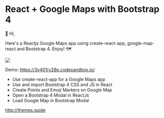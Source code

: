 React + Google Maps with Bootstrap 4
==

👋 Hi,

Here's a Reactjs Google Maps app using create-react-app, 
google-map-react and Bootstrap 4. Enjoy! 🗺

<img src="https://pbs.twimg.com/media/DmkfUJLVsAA6dNA.jpg">

Demo: <https://3v401rv28p.codesandbox.io/>

<ul>
<li>Use create-react-app for a Google Maps app</li>
<li>Use and import Bootstrap 4 CSS and JS in React</li>
<li>Create Points and Emoji Markers on Google Map</li>
<li>Open a Bootstrap 4 Modal in ReactJs</li>
<li>Load Google Map in Bootstrap Modal</li>
</ul>

<http://themes.guide>